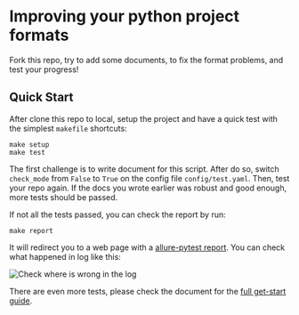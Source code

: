 # Improving your python project formats

Fork this repo, try to add some documents, to fix the format problems, and test your progress!

## Quick Start

After clone this repo to local, setup the project and have a quick test with the simplest `makefile` shortcuts:

```shell
make setup
make test
```

The first challenge is to write document for this script. After do so, switch `check_mode` from `False` to `True` on the config file `config/test.yaml`. Then, test your repo again. If the docs you wrote earlier was robust and good enough, more tests should be passed.

If not all the tests passed, you can check the report by run:

```shell
make report
```

It will redirect you to a web page with a [allure-pytest report](https://docs.qameta.io/allure/). You can check what happened in log like this:

![Check where is wrong in the log](https://songshgeo-picgo-1302043007.cos.ap-beijing.myqcloud.com/uPic/CleanShot%202023-09-21%20at%2021.00.17@2x.png)

There are even more tests, please check the document for the [full get-start guide](https://songshgeo.github.io/guide-project-demo).
